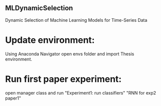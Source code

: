 ## MLDynamicSelection
Dynamic Selection of Machine Learning Models for Time-Series Data

# Update environment: 
Using Anaconda Navigator open envs folder and import Thesis environment.

# Run first paper experiment: 
open manager class and run
"Experiment1: run classifiers"
"RNN for exp2 paper1"
